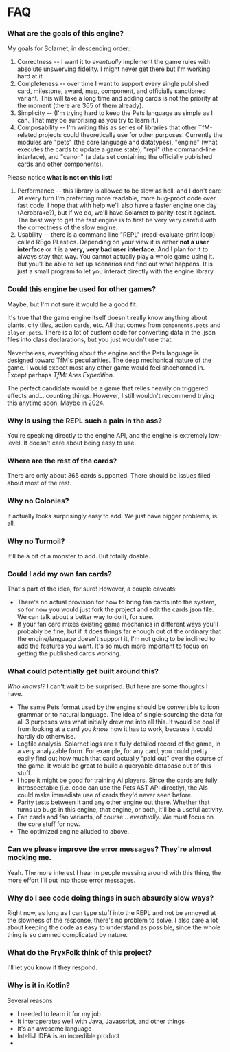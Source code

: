 # FAQ

### What are the goals of this engine?

My goals for Solarnet, in descending order:

1. Correctness -- I want it to *eventually* implement the game rules with absolute unswerving fidelity. I might never get there but I'm working hard at it.
2. Completeness -- over time I want to support every single published card, milestone, award, map, component, and officially sanctioned variant. This will take a long time and adding cards is not the priority at the moment (there are 365 of them already).
3. Simplicity -- (I'm trying hard to keep the Pets language as simple as I can. That may be surprising as you try to learn it.)
4. Composability -- I'm writing this as series of libraries that other TfM-related projects could theoretically use for other purposes. Currently the modules are "pets" (the core language and datatypes), "engine" (what executes the cards to update a game state), "repl" (the command-line interface), and "canon" (a data set containing the officially published cards and other components).

Please notice **what is not on this list**!

1. Performance -- this library is allowed to be slow as hell, and I don't care! At every turn I'm preferring more readable, more bug-proof code over fast code. I hope that with help we'll also have a faster engine one day (Aerobrake?), but if we do, we'll have Solarnet to parity-test it against. The best way to get the fast engine is to first be very very careful with the correctness of the slow engine.
2. Usability -- there is a command line "REPL" (read-evaluate-print loop) called REgo PLastics. Depending on your view it is either **not a user interface** or it is a **very, very bad user interface**. And I plan for it to always stay that way. You cannot actually play a whole game using it. But you'll be able to set up scenarios and find out what happens. It is just a small program to let you interact directly with the engine library.

### Could this engine be used for other games?

Maybe, but I'm not sure it would be a good fit.

It's true that the game engine itself doesn't really know anything about plants, city tiles, action cards, etc. All that comes from `components.pets` and `player.pets`. There is a lot of custom code for converting data in the .json files into class declarations, but you just wouldn't use that.

Nevertheless, everything about the engine and the Pets language is designed toward TfM's peculiarities. The deep mechanical nature of the game. I would expect most any other game would feel shoehorned in. Except perhaps _TfM: Ares Expedition_.

The perfect candidate would be a game that relies heavily on triggered effects and... counting things. However, I still wouldn't recommend trying this anytime soon. Maybe in 2024.

### Why is using the REPL such a pain in the ass?

You're speaking directly to the engine API, and the engine is extremely low-level. It doesn't care about being easy to use.

### Where are the rest of the cards?

There are only about 365 cards supported. There should be issues filed about most of the rest.

### Why no Colonies?

It actually looks surprisingly easy to add. We just have bigger problems, is all.

### Why no Turmoil?

It'll be a bit of a monster to add. But totally doable.

### Could I add my own fan cards?

That's part of the idea, for sure! However, a couple caveats:

* There's no actual provision for how to bring fan cards into the system, so for now you would just fork the project and edit the cards.json file. We can talk about a better way to do it, for sure.
* If your fan card mixes existing game mechanics in different ways you'll probably be fine, but if it does things far enough out of the ordinary that the engine/language doesn't support it, I'm not going to be inclined to add the features you want. It's so much more important to focus on getting the published cards working.

### What could potentially get built around this?

_Who knows!?_ I can't wait to be surprised. But here are some thoughts I have.

* The same Pets format used by the engine should be convertible to icon grammar or to natural language. The idea of single-sourcing the data for all 3 purposes was what initially drew me into all this. It would be cool if from looking at a card you *know* how it has to work, because it could hardly do otherwise.
* Logfile analysis. Solarnet logs are a fully detailed record of the game, in a very analyzable form. For example, for any card, you could pretty easily find out how much that card actually "paid out" over the course of the game. It would be great to build a queryable database out of this stuff.
* I hope it might be good for training AI players. Since the cards are fully introspectable (i.e. code can use the Pets AST API directly), the AIs could make immediate use of cards they'd never seen before.
* Parity tests between it and any other engine out there. Whether that turns up bugs in this engine, that engine, or both, it'll be a useful activity.
* Fan cards and fan variants, of course... *eventually*. We must focus on the core stuff for now.
* The optimized engine alluded to above.

### Can we please improve the error messages? They're almost mocking me.

Yeah. The more interest I hear in people messing around with this thing, the more effort I'll put into those error messages.

### Why do I see code doing things in such absurdly slow ways?

Right now, as long as I can type stuff into the REPL and not be annoyed at the slowness of the response, there's no problem to solve. I also care a lot about keeping the code as easy to understand as possible, since the whole thing is so damned complicated by nature.

### What do the FryxFolk think of this project?

I'll let you know if they respond.

### Why is it in Kotlin?

Several reasons

* I needed to learn it for my job
* It interoperates well with Java, Javascript, and other things
* It's an awesome language
* IntelliJ IDEA is an incredible product
* 
